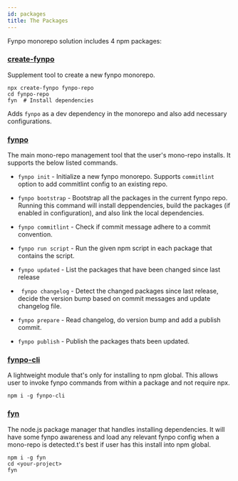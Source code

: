 ```yaml
---
id: packages
title: The Packages
---
```


Fynpo monorepo solution includes 4 npm packages:

### [create-fynpo](https://github.com/electrode-io/fynpo/tree/master/packages/create-fynpo)
Supplement tool to create a new fynpo monorepo.

```
npx create-fynpo fynpo-repo
cd fynpo-repo
fyn  # Install dependencies
```

Adds `fynpo` as a dev dependency in the monorepo and also add necessary configurations.

### [fynpo](https://github.com/electrode-io/fynpo/tree/master/packages/fynpo)
The main mono-repo management tool that the user's mono-repo installs. It supports the below listed commands.

- `fynpo init` - Initialize a new fynpo monorepo. Supports `commitlint` option to add commitlint config to an existing repo.

- `fynpo bootstrap` - Bootstrap all the packages in the current fynpo repo. Running this command will install deppendencies,      build the packages (if enabled in configuration), and also link the local dependencies.

- `fynpo commitlint` - Check if commit message adhere to a commit convention.

- `fynpo run script` - Run the given npm script in each package that contains the script.

- `fynpo updated` - List the packages that have been changed since last release

- ` fynpo changelog` - Detect the changed packages since last release, decide the version bump based on commit messages and update changelog file.

- `fynpo prepare` - Read changelog, do version bump and add a publish commit.

- `fynpo publish` - Publish the packages thats been updated.

### [fynpo-cli](https://github.com/electrode-io/fynpo/tree/master/packages/fynpo-cli)
A lightweight module that's only for installing to npm global.
This allows user to invoke fynpo commands from within a package and not require npx.

```
npm i -g fynpo-cli
```

### [fyn](https://github.com/electrode-io/fyn)
The node.js package manager that handles installing dependencies. It will have some fynpo awareness and load any relevant fynpo config when a mono-repo is detected.t's best if user has this install into npm global.

```
npm i -g fyn
cd <your-project>
fyn
```